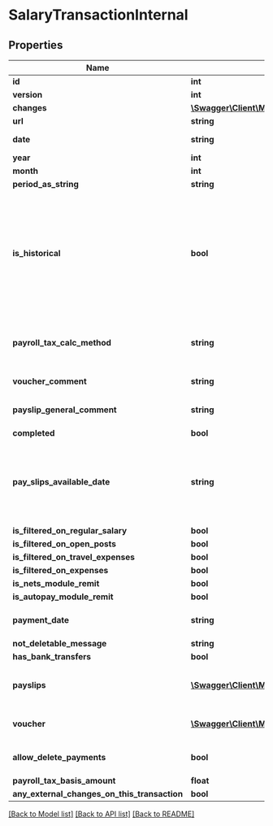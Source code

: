 # SalaryTransactionInternal

## Properties
Name | Type | Description | Notes
------------ | ------------- | ------------- | -------------
**id** | **int** |  | [optional] 
**version** | **int** |  | [optional] 
**changes** | [**\Swagger\Client\Model\Change[]**](Change.md) |  | [optional] 
**url** | **string** |  | [optional] 
**date** | **string** | Voucher date. | [optional] 
**year** | **int** |  | 
**month** | **int** |  | 
**period_as_string** | **string** |  | [optional] 
**is_historical** | **bool** | With historical wage vouchers you can update the wage system with information dated before the opening balance. | [optional] 
**payroll_tax_calc_method** | **string** | Employee National Insurance calculation method | [optional] 
**voucher_comment** | **string** | Comment on voucher | [optional] 
**payslip_general_comment** | **string** | Comment to be shown on all payslips | [optional] 
**completed** | **bool** |  | [optional] 
**pay_slips_available_date** | **string** | The date payslips are made available to the employee. Defaults to voucherDate. | [optional] 
**is_filtered_on_regular_salary** | **bool** |  | [optional] 
**is_filtered_on_open_posts** | **bool** |  | [optional] 
**is_filtered_on_travel_expenses** | **bool** |  | [optional] 
**is_filtered_on_expenses** | **bool** |  | [optional] 
**is_nets_module_remit** | **bool** |  | [optional] 
**is_autopay_module_remit** | **bool** |  | [optional] 
**payment_date** | **string** | The date payslips are paid | [optional] 
**not_deletable_message** | **string** |  | [optional] 
**has_bank_transfers** | **bool** |  | [optional] 
**payslips** | [**\Swagger\Client\Model\PayslipInternal[]**](PayslipInternal.md) | Link to individual payslip objects. | 
**voucher** | [**\Swagger\Client\Model\SalaryVoucherInternal**](SalaryVoucherInternal.md) | Link to the voucher object | [optional] 
**allow_delete_payments** | **bool** | Link to the voucher object | [optional] 
**payroll_tax_basis_amount** | **float** |  | [optional] 
**any_external_changes_on_this_transaction** | **bool** |  | [optional] 

[[Back to Model list]](../README.md#documentation-for-models) [[Back to API list]](../README.md#documentation-for-api-endpoints) [[Back to README]](../README.md)


